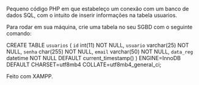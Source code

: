 Pequeno código PHP em que estabeleço um conexão com um banco de dados SQL, com o intuito de inserir informações na tabela usuarios.

Para rodar em sua máquina, crie uma tabela no seu SGBD com o seguinte comando:

CREATE TABLE `usuarios` (
  `id` int(11) NOT NULL,
  `usuario` varchar(25) NOT NULL,
  `senha` char(255) NOT NULL,
  `email` varchar(50) NOT NULL,
  `data_reg` datetime NOT NULL DEFAULT current_timestamp()
) ENGINE=InnoDB DEFAULT CHARSET=utf8mb4 COLLATE=utf8mb4_general_ci;

Feito com XAMPP.
